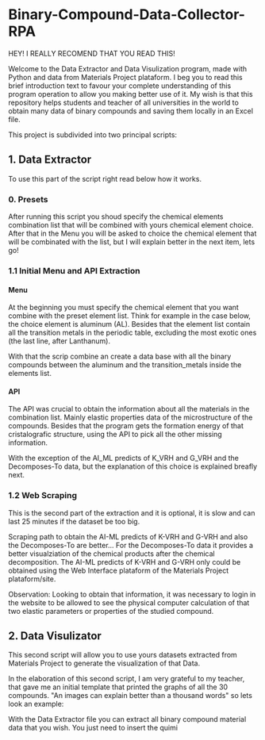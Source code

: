 # Binary-Compound-Data-Collector-RPA

HEY! I REALLY RECOMEND THAT YOU READ THIS!

Welcome to the Data Extractor and Data Visulization program, made with Python and data from Materials Project plataform. I beg you to read this brief introduction text to favour your complete understanding of this program operation to allow you making better use of it. My wish is that this repository helps students and teacher of all universities in the world to obtain many data of binary compounds and saving them locally in an Excel file.

This project is subdivided into two principal scripts:

## 1. Data Extractor

To use this part of the script right read below how it works.

### 0. Presets

After running this script you shoud specify the chemical elements combination list that will be combined with yours chemical element choice. After that in the Menu you will be asked to choice the chemical element that will be combinated with the list, but I will explain better in the next item, lets go!

### 1.1 Initial Menu and API Extraction

#### Menu
At the beginning you must specify the chemical element that you want combine with the preset element list. Think for example in the case below, the choice element is aluminum (AL). Besides that the element list contain all the transition metals in the periodic table, excluding the most exotic ones (the last line, after Lanthanum).

With that the scrip combine an create a data base with all the binary compounds between the aluminum and the transition_metals inside the elements list.

#### API

The API was crucial to obtain the information about all the materials in the combination list. Mainly elastic properties data of the microstructure of the compounds. Besides that the program gets the formation energy of that cristalografic structure, using the API to pick all the other missing information.

With the exception of the AI_ML predicts of K_VRH and G_VRH and the Decomposes-To data, but the explanation of this choice is explained breafly next. 

### 1.2 Web Scraping

This is the second part of the extraction and it is optional, it is slow and can last 25 minutes if the dataset be too big.

Scraping path to obtain the AI-ML predicts of K-VRH and G-VRH and also the Decomposes-To are better... For the Decomposes-To data it provides a better visualziation of the chemical products after the chemical decomposition. The AI-ML predicts of K-VRH and G-VRH only could be obtained using the Web Interface plataform of the Materials Project plataform/site. 

Observation: Looking to obtain that information, it was necessary to login in the website to be allowed to see the physical computer calculation of that two elastic parameters or properties of the studied compound.

## 2. Data Visulizator

This second script will allow you to use yours datasets extracted from Materials Project to generate the visualization of that Data.

In the elaboration of this second script, I am very grateful to my teacher, that gave me an initial template that printed the graphs of all the 30 compounds.
"An images can explain better than a thousand words" so lets look an example:



With the Data Extractor file you can extract all binary compound material data that you wish. You just need to insert the quimi
